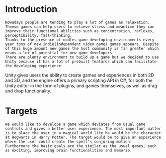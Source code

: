 #	Introduction
	Nowadays people are tending to play a lot of games as relaxation. Theese games can help users to relieve stress and meantime they can improve their functional abilities such as concentration, reflexes, perceptibility, fast-thinking.
	Thanks to the presence of oodles game developing environments every year tons of new indie(independent video game) games appears. Despite of this huge amount new games the host community is far greater which means a lot of potential for new game developers.
	There are plenty environment to build up a game but we decided to use Unity because it has a lot of prebuilt features which can facilitate the developing experience.
Unity gives users the ability to create games and experiences in both 2D and 3D, and the engine offers a primary scripting API in C#, for both the Unity editor in the form of plugins, and games themselves, as well as drag and drop functionality. 
	

#	Targets
	We would like to develope a game which deviates from usual game controls and gives a better user experience. The most important matter is to place the user in a magical world like he would be the character at Hogwarts in Harry Potter. The target would be to give an experience where the user could create the spell’s conjuring motion.
	Furthermore the basic goals are the similar as the usual games, such as exciting, improving brain functionalities and memorie.

